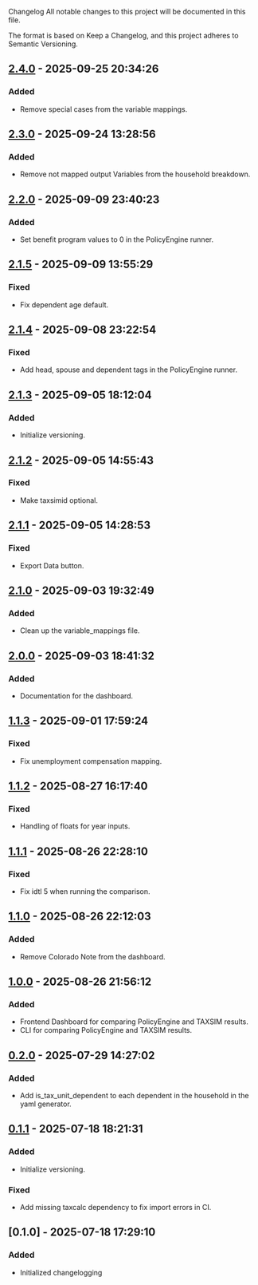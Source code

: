Changelog
All notable changes to this project will be documented in this file.

The format is based on Keep a Changelog, and this project adheres to Semantic Versioning.

## [2.4.0] - 2025-09-25 20:34:26

### Added

- Remove special cases from the variable mappings.

## [2.3.0] - 2025-09-24 13:28:56

### Added

- Remove not mapped output Variables from the household breakdown.

## [2.2.0] - 2025-09-09 23:40:23

### Added

- Set benefit program values to 0 in the PolicyEngine runner.

## [2.1.5] - 2025-09-09 13:55:29

### Fixed

- Fix dependent age default.

## [2.1.4] - 2025-09-08 23:22:54

### Fixed

- Add head, spouse and dependent tags in the PolicyEngine runner.

## [2.1.3] - 2025-09-05 18:12:04

### Added

- Initialize versioning.

## [2.1.2] - 2025-09-05 14:55:43

### Fixed

- Make taxsimid optional.

## [2.1.1] - 2025-09-05 14:28:53

### Fixed

- Export Data button.

## [2.1.0] - 2025-09-03 19:32:49

### Added

- Clean up the variable_mappings file.

## [2.0.0] - 2025-09-03 18:41:32

### Added

- Documentation for the dashboard.

## [1.1.3] - 2025-09-01 17:59:24

### Fixed

- Fix unemployment compensation mapping.

## [1.1.2] - 2025-08-27 16:17:40

### Fixed

- Handling of floats for year inputs.

## [1.1.1] - 2025-08-26 22:28:10

### Fixed

- Fix idtl 5 when running the comparison.

## [1.1.0] - 2025-08-26 22:12:03

### Added

- Remove Colorado Note from the dashboard.

## [1.0.0] - 2025-08-26 21:56:12

### Added

- Frontend Dashboard for comparing PolicyEngine and TAXSIM results.
- CLI for comparing PolicyEngine and TAXSIM results.

## [0.2.0] - 2025-07-29 14:27:02

### Added

- Add is_tax_unit_dependent to each dependent in the household in the yaml generator.

## [0.1.1] - 2025-07-18 18:21:31

### Added

- Initialize versioning.

### Fixed

- Add missing taxcalc dependency to fix import errors in CI.

## [0.1.0] - 2025-07-18 17:29:10

### Added

- Initialized changelogging



[2.4.0]: https://github.com/PolicyEngine/policyengine-taxsim/compare/2.3.0...2.4.0
[2.3.0]: https://github.com/PolicyEngine/policyengine-taxsim/compare/2.2.0...2.3.0
[2.2.0]: https://github.com/PolicyEngine/policyengine-taxsim/compare/2.1.5...2.2.0
[2.1.5]: https://github.com/PolicyEngine/policyengine-taxsim/compare/2.1.4...2.1.5
[2.1.4]: https://github.com/PolicyEngine/policyengine-taxsim/compare/2.1.3...2.1.4
[2.1.3]: https://github.com/PolicyEngine/policyengine-taxsim/compare/2.1.2...2.1.3
[2.1.2]: https://github.com/PolicyEngine/policyengine-taxsim/compare/2.1.1...2.1.2
[2.1.1]: https://github.com/PolicyEngine/policyengine-taxsim/compare/2.1.0...2.1.1
[2.1.0]: https://github.com/PolicyEngine/policyengine-taxsim/compare/2.0.0...2.1.0
[2.0.0]: https://github.com/PolicyEngine/policyengine-taxsim/compare/1.1.3...2.0.0
[1.1.3]: https://github.com/PolicyEngine/policyengine-taxsim/compare/1.1.2...1.1.3
[1.1.2]: https://github.com/PolicyEngine/policyengine-taxsim/compare/1.1.1...1.1.2
[1.1.1]: https://github.com/PolicyEngine/policyengine-taxsim/compare/1.1.0...1.1.1
[1.1.0]: https://github.com/PolicyEngine/policyengine-taxsim/compare/1.0.0...1.1.0
[1.0.0]: https://github.com/PolicyEngine/policyengine-taxsim/compare/0.2.0...1.0.0
[0.2.0]: https://github.com/PolicyEngine/policyengine-taxsim/compare/0.1.1...0.2.0
[0.1.1]: https://github.com/PolicyEngine/policyengine-taxsim/compare/0.1.0...0.1.1
